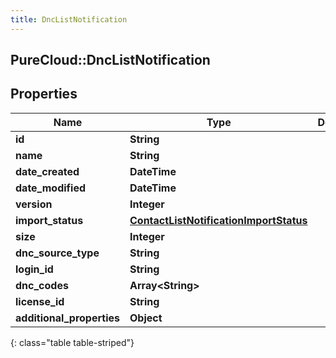 ```yaml
---
title: DncListNotification
---
```

## PureCloud::DncListNotification

## Properties

|Name | Type | Description | Notes|
|------------ | ------------- | ------------- | -------------|
| **id** | **String** |  | [optional] |
| **name** | **String** |  | [optional] |
| **date_created** | **DateTime** |  | [optional] |
| **date_modified** | **DateTime** |  | [optional] |
| **version** | **Integer** |  | [optional] |
| **import_status** | [**ContactListNotificationImportStatus**](ContactListNotificationImportStatus.html) |  | [optional] |
| **size** | **Integer** |  | [optional] |
| **dnc_source_type** | **String** |  | [optional] |
| **login_id** | **String** |  | [optional] |
| **dnc_codes** | **Array&lt;String&gt;** |  | [optional] |
| **license_id** | **String** |  | [optional] |
| **additional_properties** | **Object** |  | [optional] |
{: class="table table-striped"}


